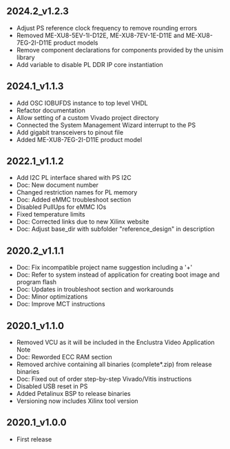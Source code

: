 ## 2024.2_v1.2.3
* Adjust PS reference clock frequency to remove rounding errors
* Removed ME-XU8-5EV-1I-D12E, ME-XU8-7EV-1E-D11E and ME-XU8-7EG-2I-D11E product models
* Remove component declarations for components provided by the unisim library
* Add variable to disable PL DDR IP core instantiation

## 2024.1_v1.1.3
* Add OSC IOBUFDS instance to top level VHDL
* Refactor documentation
* Allow setting of a custom Vivado project directory
* Connected the System Management Wizard interrupt to the PS
* Add gigabit transceivers to pinout file
* Added ME-XU8-7EG-2I-D11E product model

## 2022.1_v1.1.2
* Add I2C PL interface shared with PS I2C
* Doc: New document number
* Changed restriction names for PL memory
* Doc: Added eMMC troubleshoot section
* Disabled PullUps for eMMC IOs
* Fixed temperature limits
* Doc: Corrected links due to new Xilinx website
* Doc: Adjust base_dir with subfolder "reference_design" in description

## 2020.2_v1.1.1
* Doc: Fix incompatible project name suggestion including a '+'
* Doc: Refer to system instead of application for creating boot image and program flash
* Doc: Updates in troubleshoot section and workarounds
* Doc: Minor optimizations
* Doc: Improve MCT instructions

## 2020.1_v1.1.0
* Removed VCU as it will be included in the Enclustra Video Application Note
* Doc: Reworded ECC RAM section
* Removed archive containing all binaries (complete*.zip) from release binaries
* Doc: Fixed out of order step-by-step Vivado/Vitis instructions
* Disabled USB reset in PS
* Added Petalinux BSP to release binaries
* Versioning now includes Xilinx tool version

## 2020.1_v1.0.0
* First release

